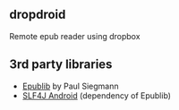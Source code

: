 ## dropdroid

Remote epub reader using dropbox

## 3rd party libraries

* [Epublib](http://www.siegmann.nl/epublib/android) by Paul Siegmann
* [SLF4J Android](http://www.slf4j.org/android/) (dependency of Epublib)